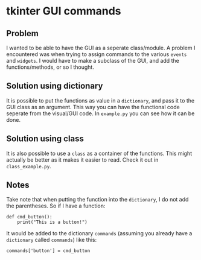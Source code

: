 # tkinter GUI commands
## Problem
I wanted to be able to have the GUI as a seperate class/module. A problem I
encountered was when trying to assign commands to the various `events` and
`widgets`. I would have to make a subclass of the GUI, and add the
 functions/methods, or so I thought.

## Solution using dictionary
It is possible to put the functions as value in a `dictionary`, and pass it to the GUI
class as an argument. This way you can have the functional code seperate from the
visual/GUI code. In `example.py` you can see how it can be done.

## Solution using class
It is also possible to use a `class` as a container of the functions. This might actually
be better as it makes it easier to read. Check it out in `class_example.py`.

## Notes
Take note that when putting the function into the `dictionary`, I do not add the
parentheses. So if I have a function:

```
def cmd_button():
    print("This is a button!")
```

It would be added to the dictionary `commands` (assuming you already have a
`dictionary` called `commands`) like this:

```
commands['button'] = cmd_button
```

